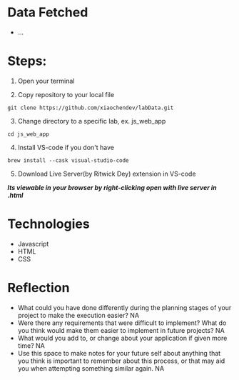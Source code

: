 # Data Fetched
- ...

# Steps:

1. Open your terminal

2. Copy repository to your local file
```
git clone https://github.com/xiaochendev/labData.git
```
3. Change directory to a specific lab, ex. js_web_app
```
cd js_web_app
```

4. Install VS-code if you don't have
```
brew install --cask visual-studio-code
```

5. Download Live Server(by Ritwick Dey) extension in VS-code

***Its viewable in your browser by right-clicking open with live server in .html***


# Technologies
- Javascript
- HTML
- CSS


# Reflection
- What could you have done differently during the planning stages of your project to make the execution easier?
NA
- Were there any requirements that were difficult to implement? What do you think would make them easier to implement in future projects?
NA
- What would you add to, or change about your application if given more time?
NA
- Use this space to make notes for your future self about anything that you think is important to remember about this process, or that may aid you when attempting something similar again.
NA
